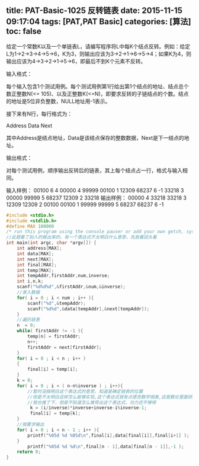 title: PAT-Basic-1025 反转链表
date: 2015-11-15 09:17:04
tags: [PAT,PAT Basic]
categories: [算法]
toc: false
---
给定一个常数K以及一个单链表L，请编写程序将L中每K个结点反转。例如：给定L为1→2→3→4→5→6，K为3，则输出应该为3→2→1→6→5→4；如果K为4，则输出应该为4→3→2→1→5→6，即最后不到K个元素不反转。

输入格式：

每个输入包含1个测试用例。每个测试用例第1行给出第1个结点的地址、结点总个数正整数N(<= 105)、以及正整数K(<=N)，即<!--more-->要求反转的子链结点的个数。结点的地址是5位非负整数，NULL地址用-1表示。

接下来有N行，每行格式为：

Address Data Next

其中Address是结点地址，Data是该结点保存的整数数据，Next是下一结点的地址。

输出格式：

对每个测试用例，顺序输出反转后的链表，其上每个结点占一行，格式与输入相同。

输入样例：
00100 6 4
00000 4 99999
00100 1 12309
68237 6 -1
33218 3 00000
99999 5 68237
12309 2 33218
输出样例：
00000 4 33218
33218 3 12309
12309 2 00100
00100 1 99999
99999 5 68237
68237 6 -1
```c
#include <stdio.h>
#include <stdlib.h>
#define MAX 100000
/* run this program using the console pauser or add your own getch, system("pause") or input loop */
//此题看了别人的做出来的，有一个表达式不太明白什么意思，先放着回头看 
int main(int argc, char *argv[]) {
    int address[MAX];
    int data[MAX];
    int next[MAX];
    int final[MAX];
    int temp[MAX];
    int tempAddr,firstAddr,num,inverse;
    int i,n,k;
    scanf("%d%d%d",&firstAddr,&num,&inverse);
    //录入数据 
    for( i = 0 ; i < num ; i++ ){
        scanf("%d",&tempAddr);
        scanf("%d%d",&data[tempAddr],&next[tempAddr]);
    }
    //遍历链表 
    n  = 0;
    while( firstAddr != -1 ){
        temp[n] = firstAddr;
        n++;
        firstAddr = next[firstAddr];
    }
    for( i = 0 ; i < n ; i++ )
    {
        final[i] = temp[i];
    }
    k = 0;
    for( i = 0 ; i < ( n-n%inverse ) ; i++){
        //暂时没搞明白这个表达式的意思，知道是确定链表的位置
        //但是不太明白这样怎么能够实现,这个表达式我有点感觉数学很美,这是数论里面研究的东西?
        //我也推了下，但是不知道怎么推导出这个表达式，功力还不够呀 
         k = (i/inverse)*inverse+inverse-i%inverse-1; 
         final[i] = temp[k];
    }
    //按要求输出
    for( i = 0 ; i < n - 1 ; i++ ){
        printf("%05d %d %05d\n",final[i],data[final[i]],final[i+1] );
    } 
        printf("%05d %d %d\n",final[n - 1],data[final[n - 1]],-1 );
    return 0;
}
```

